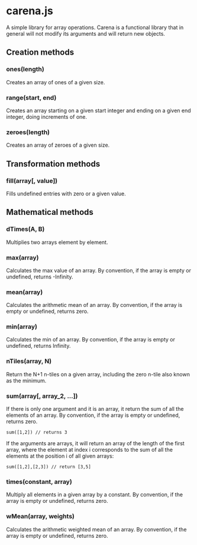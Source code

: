 carena.js
=========

A simple library for array operations. Carena is a functional library that in general will not modify its arguments
and will return new objects.

  
Creation methods
----------------

### ones(length)

Creates an array of ones of a given size.

### range(start, end)

Creates an array starting on a given start integer and ending on a given end integer, doing increments of one. 

### zeroes(length)

Creates an array of zeroes of a given size.


Transformation methods
----------------------

### fill(array[, value])

Fills undefined entries with zero or a given value.


Mathematical methods
--------------------

### dTimes(A, B)

Multiplies two arrays element by element.

### max(array)

Calculates the max value of an array. By convention, if the array is empty or undefined, returns -Infinity.

### mean(array)

Calculates the arithmetic mean of an array. By convention, if the array is empty or undefined, returns zero.
 
### min(array)

Calculates the min of an array.  By convention, if the array is empty or undefined, returns Infinity. 

### nTiles(array, N)

Return the N+1 n-tiles on a given array, including the zero n-tile also known as the minimum.

### sum(array[, array_2, ...])

If there is only one argument and it is an array, it return the sum of all the elements of an array.
By convention, if the array is empty or undefined, returns zero.

    sum([1,2]) // returns 3

If the arguments are arrays, it will return an array of the length of the first array, where the element at index i corresponds
to the sum of all the elements at the position i of all given arrays:
   
    sum([1,2],[2,3]) // return [3,5] 

### times(constant, array)

Multiply all elements in a given array by a constant. By convention, if the array is empty or undefined, returns zero.  

### wMean(array, weights)

Calculates the arithmetic weighted mean of an array. By convention, if the array is empty or undefined, returns zero.

